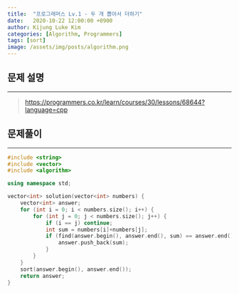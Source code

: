 ```yaml
---
title:  "프로그래머스 Lv.1 - 두 개 뽑아서 더하기"
date:   2020-10-22 12:00:00 +0900
author: Kijung Luke Kim
categories: [Algorithm, Programmers]
tags: [sort]
image: /assets/img/posts/algorithm.png
---
```


## 문제 설명
---

> https://programmers.co.kr/learn/courses/30/lessons/68644?language=cpp

## 문제풀이
---

```cpp
#include <string>
#include <vector>
#include <algorithm>

using namespace std;

vector<int> solution(vector<int> numbers) {
    vector<int> answer;
    for (int i = 0; i < numbers.size(); i++) {
        for (int j = 0; j < numbers.size(); j++) {
            if (i == j) continue;
            int sum = numbers[i]+numbers[j];
            if (find(answer.begin(), answer.end(), sum) == answer.end()) {
                answer.push_back(sum);
            }
        }
    }
    sort(answer.begin(), answer.end());
    return answer;
}
```